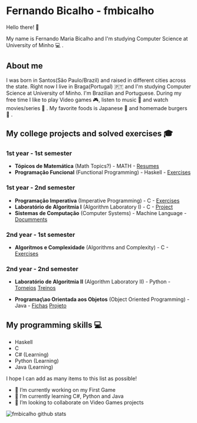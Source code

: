 # Fernando Bicalho - fmbicalho

Hello there! 👋

My name is Fernando Maria Bicalho and I'm studying Computer Science at University of Minho 💻 . 

## About me

I was born in Santos(São Paulo/Brazil) and raised in different cities across the state. Right now I live in Braga(Portugal) 🇵🇹 and I'm studying Computer Science at University of Minho. I'm Brazilian and Portuguese. During my free time I like to play Video games 🎮, listen to music 🎵 and watch movies/series 🍿 . My favorite foods is Japanese 🍣  and homemade burgers 🍔 .


## My college projects and solved exercises 🎓

### 1st year - 1st semester

- **Tópicos de Matemática** (Math Topics?) - MATH - [Resumes](https://github.com/fmbicalho/TOPICOS-DE-MATEMATICA)
- **Programação Funcional** (Functional Programming) - Haskell - [Exercises](https://github.com/fmbicalho/PROGRAMACAO-FUNCIONAL)

### 1st year - 2nd semester

- **Programação Imperativa** (Imperative Programming) - C - [Exercises](https://github.com/fmbicalho/PROGRAMACAO-IMPERATIVA)
- **Laboratório de Algoritmia I** (Algorithm Laboratory I) - C - [Project](https://github.com/fmbicalho/LABORATORIO-ALGORITMIA)
- **Sistemas de Computação** (Computer Systems) - Machine Language - [Documments](https://github.com/fmbicalho/SISTEMAS-COMPUTACAO)

### 2nd year - 1st semester

- **Algorítmos e Complexidade** (Algorithms and Complexity) - C - [Exercises](https://github.com/fmbicalho/ALGORITMOS-E-COPLEXIDADE)

### 2nd year - 2nd semester

- **Laboratório de Algoritmia II** (Algorithm Laboratory II) - Python - [Torneios](https://github.com/fmbicalho/LABORATORIO-ALGORITMIA-II)
                                                                        [Treinos](https://github.com/fmbicalho/LABORATORIO-ALGORITMIA-II)

- **Programaç\ao Orientada aos Objetos** (Object Oriented Programming) - Java - [Fichas](https://github.com/fmbicalho/PROGRAMACAO-ORIENTADA-OBJETO)
                                                                                [Projeto](https://github.com/fmbicalho/PROGRAMACAO-ORIENTADA-OBJETO)

## My programming skills 💻

- Haskell
- C
- C# (Learning)
- Python (Learning)
- Java (Learning)

I hope I can add as many items to this list as possible!


- 🔭 I’m currently working on my First Game
- 🌱 I’m currently learning C#, Python and Java
- 👯 I’m looking to collaborate on Video Games projects


![fmbicalho github stats](https://github-readme-stats.vercel.app/api?username=fmbicalho)
